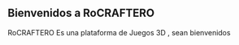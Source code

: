 ## Bienvenidos a RoCRAFTERO
<link rel=”shortcut icon” type=”image/png” href=”/RoCRAFTERO_Game_Platform_Logo.ico”/>

RoCRAFTERO Es una plataforma de Juegos 3D , sean bienvenidos
